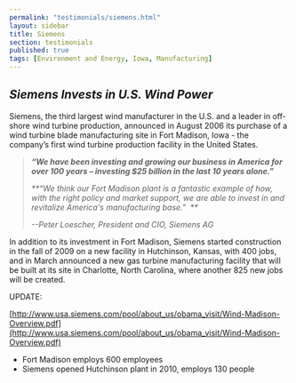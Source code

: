 ```yaml
---
permalink: "testimonials/siemens.html"
layout: sidebar
title: Siemens
section: testimonials
published: true
tags: [Environment and Energy, Iowa, Manufacturing]
---
```

 
## _Siemens Invests in U.S. Wind Power_

Siemens, the third largest wind manufacturer in the U.S. and a leader in off-shore wind turbine production, announced in August 2006 its purchase of a wind turbine blade manufacturing site in Fort Madison, Iowa - the company’s first wind turbine production facility in the United States. 

>_**“We have been investing and growing our business in America for over 100 years – investing $25 billion in the last 10 years alone.”&nbsp;**_ 
>
>_**“We think our Fort Madison plant is a fantastic example of how, with the right policy and market support, we are able to invest in and revitalize America's manufacturing base."&nbsp; **_
>
>_--Peter Loescher, President and CIO, Siemens AG_

In addition to its investment in Fort Madison, Siemens started construction in the fall of 2009 on a new facility in Hutchinson, Kansas, with 400 jobs, and in March announced a new gas turbine manufacturing facility that will be built at its site in Charlotte, North Carolina, where another 825 new jobs will be created.

UPDATE:

[http://www.usa.siemens.com/pool/about_us/obama_visit/Wind-Madison-Overview.pdf](http://www.usa.siemens.com/pool/about_us/obama_visit/Wind-Madison-Overview.pdf)

*   Fort Madison employs 600 employees
*   Siemens opened Hutchinson plant in 2010, employs 130 people  